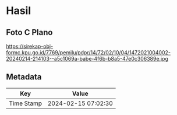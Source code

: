 # Hasil

## Foto C Plano

https://sirekap-obj-formc.kpu.go.id/7769/pemilu/pdpr/14/72/02/10/04/1472021004002-20240214-214103--a5c1069a-babe-4f6b-b8a5-47e0c306389e.jpg


## Metadata

| Key        | Value               |
| ---------- | ------------------- |
| Time Stamp | 2024-02-15 07:02:30 |



